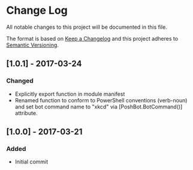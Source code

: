 
# Change Log

All notable changes to this project will be documented in this file.

The format is based on [Keep a Changelog](http://keepachangelog.com/)
and this project adheres to [Semantic Versioning](http://semver.org/).

## [1.0.1] - 2017-03-24
### Changed
- Explicitly export function in module manifest
- Renamed function to conform to PowerShell conventions (verb-noun) and set bot command name to "xkcd" via [PoshBot.BotCommand()] attribute.

## [1.0.0] - 2017-03-21
### Added
- Initial commit
